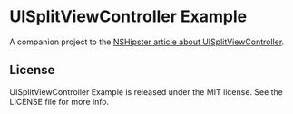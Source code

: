 # UISplitViewController Example

A companion project to the
[NSHipster article about UISplitViewController](https://nshipster.com/uisplitviewcontroller/).

## License

UISplitViewController Example is released under the MIT license.
See the LICENSE file for more info.
